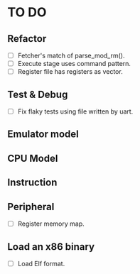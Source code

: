 # TO DO

## Refactor

- [ ] Fetcher's match of parse_mod_rm().
- [ ] Execute stage uses command pattern.
- [ ] Register file has registers as vector.

## Test & Debug

- [ ] Fix flaky tests using file written by uart.

## Emulator model

## CPU Model

## Instruction

## Peripheral

- [ ] Register memory map.

## Load an x86 binary

- [ ] Load Elf format.
